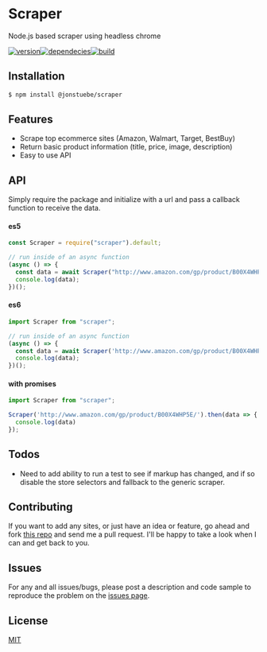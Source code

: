 # Scraper
Node.js based scraper using headless chrome

[![version](https://img.shields.io/npm/v/@jonstuebe/scraper.svg?style=flat-square)](https://www.npmjs.com/package/@jonstuebe/scraper)[![dependecies](https://david-dm.org/jonstuebe/scraper.svg)](https://www.npmjs.com/package/@jonstuebe/scraper)[![build](https://travis-ci.org/jonstuebe/scraper.svg?branch=master)](https://www.npmjs.com/package/@jonstuebe/scraper)

## Installation

```bash
$ npm install @jonstuebe/scraper
```

## Features

  * Scrape top ecommerce sites (Amazon, Walmart, Target, BestBuy)
  * Return basic product information (title, price, image, description)
  * Easy to use API

## API
Simply require the package and initialize with a url and pass a callback function to receive the data.

#### es5
```js
const Scraper = require("scraper").default;

// run inside of an async function
(async () => {
  const data = await Scraper("http://www.amazon.com/gp/product/B00X4WHP5E/");
  console.log(data);
})();
```

#### es6
```js
import Scraper from "scraper";

// run inside of an async function
(async () => {
  const data = await Scraper('http://www.amazon.com/gp/product/B00X4WHP5E/');
  console.log(data);
})();
```

#### with promises
```js
import Scraper from "scraper";

Scraper('http://www.amazon.com/gp/product/B00X4WHP5E/').then(data => {
  console.log(data)
});
```

## Todos

  * Need to add ability to run a test to see if markup has changed, and if so disable the store selectors and fallback to the generic scraper.

## Contributing
If you want to add any sites, or just have an idea or feature, go ahead and fork [this repo](https://github.com/jonstuebe/scraper/) and send me a pull request. I'll be happy to take a look when I can and get back to you.

## Issues

For any and all issues/bugs, please post a description and code sample to reproduce the problem on the [issues page](https://github.com/jonstuebe/scraper/issues).

## License

  [MIT](LICENSE)